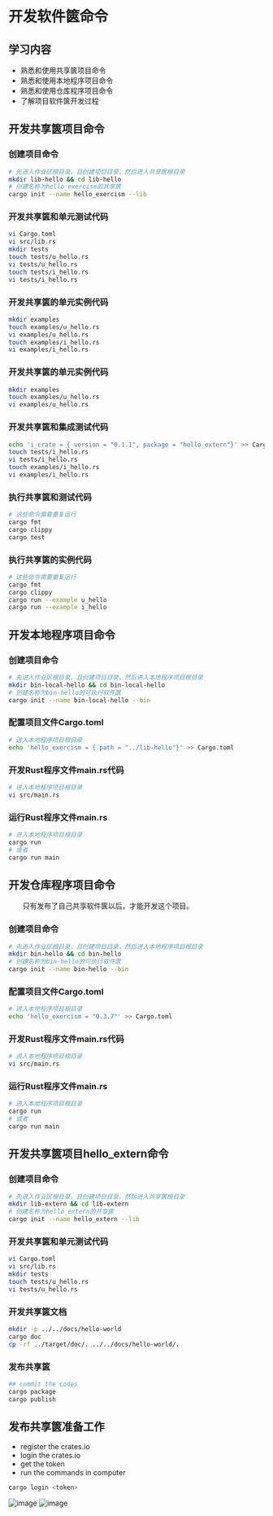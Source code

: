 # 开发软件篋命令

## 学习内容
- 熟悉和使用共享篋项目命令
- 熟悉和使用本地程序项目命令
- 熟悉和使用仓库程序项目命令
- 了解项目软件篋开发过程

## 开发共享篋项目命令

### 创建项目命令
```bash
# 先进入作业区根目录，且创建项目目录，然后进入共享篋根目录
mkdir lib-hello && cd lib-hello
# 创建名称为hello_exercism的共享篋
cargo init --name hello_exercism --lib
```

### 开发共享篋和单元测试代码
```bash
vi Cargo.toml
vi src/lib.rs
mkdir tests
touch tests/u_hello.rs
vi tests/u_hello.rs
touch tests/i_hello.rs
vi tests/i_hello.rs
```

### 开发共享篋的单元实例代码
```bash
mkdir examples
touch examples/u_hello.rs
vi examples/u_hello.rs
touch examples/i_hello.rs
vi examples/i_hello.rs
```

### 开发共享篋的单元实例代码
```bash
mkdir examples
touch examples/u_hello.rs
vi examples/u_hello.rs
```

### 开发共享篋和集成测试代码
```bash
echo 'i_crate = { version = "0.1.1", package = "hello_extern"}' >> Cargo.toml
touch tests/i_hello.rs
vi tests/i_hello.rs
touch examples/i_hello.rs
vi examples/i_hello.rs
```

### 执行共享篋和测试代码
```bash
# 这些命令需要重复运行
cargo fmt
cargo clippy
cargo test
```

### 执行共享篋的实例代码
```bash
# 这些命令需要重复运行
cargo fmt
cargo clippy
cargo run --example u_hello
cargo run --example i_hello
```

## 开发本地程序项目命令

### 创建项目命令
```bash
# 先进入作业区根目录，且创建项目目录，然后进入本地程序项目根目录
mkdir bin-local-hello && cd bin-local-hello
# 创建名称为bin-hello的可执行软件篋
cargo init --name bin-local-hello --bin
```

### 配置项目文件Cargo.toml
```bash
# 进入本地程序项目根目录
echo 'hello_exercism = { path = "../lib-hello"}' >> Cargo.toml
```

### 开发Rust程序文件main.rs代码
```bash
# 进入本地程序项目根目录
vi src/main.rs
```

### 运行Rust程序文件main.rs
```bash
# 进入本地程序项目根目录
cargo run
# 或者
cargo run main
```

## 开发仓库程序项目命令

　　只有发布了自己共享软件篋以后，才能开发这个项目。

### 创建项目命令
```bash
# 先进入作业区根目录，且创建项目目录，然后进入本地程序项目根目录
mkdir bin-hello && cd bin-hello
# 创建名称为bin-hello的可执行软件篋
cargo init --name bin-hello --bin
```

### 配置项目文件Cargo.toml
```bash
# 进入本地程序项目根目录
echo 'hello_exercism = "0.3.7"' >> Cargo.toml
```

### 开发Rust程序文件main.rs代码
```bash
# 进入本地程序项目根目录
vi src/main.rs
```

### 运行Rust程序文件main.rs
```bash
# 进入本地程序项目根目录
cargo run
# 或者
cargo run main
```

## 开发共享篋项目hello_extern命令

### 创建项目命令
```bash
# 先进入作业区根目录，且创建项目目录，然后进入共享篋根目录
mkdir lib-extern && cd lib-extern
# 创建名称为hello_extern的共享篋
cargo init --name hello_extern --lib
```

### 开发共享篋和单元测试代码
```bash
vi Cargo.toml
vi src/lib.rs
mkdir tests
touch tests/u_hello.rs
vi tests/u_hello.rs
```

### 开发共享篋文档
```bash
mkdir -p ../../docs/hello-world
cargo doc
cp -rf ../target/doc/. ../../docs/hello-world/.
```

### 发布共享篋
```bash
## commit the codes
cargo package
cargo publish
```

## 发布共享篋准备工作
- register the crates.io
- login the crates.io
- get the token
- run the commands in computer

```bash
cargo login <token>
```
![image](../../images/crates_io_api_access_new_token.png)
![image](../../images/crates_io_api_access_create.png)